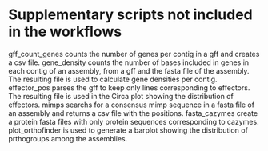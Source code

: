 # Supplementary scripts not included in the workflows

gff_count_genes counts the number of genes per contig in a gff and creates a csv file.
gene_density counts the number of bases included in genes in each contig of an assembly, from a gff and the fasta file of the assembly. The resulting file is used to calculate gene densities per contig.
effector_pos parses the gff to keep only lines corresponding to effectors. The resulting file is used in the Circa plot showing the distribution of effectors.
mimps searchs for a consensus mimp sequence in a fasta file of an assembly and returns a csv file with the positions.
fasta_cazymes create a protein fasta files with only protein sequences corresponding to cazymes.
plot_orthofinder is used to generate a barplot showing the distribution of prthogroups among the assemblies.
